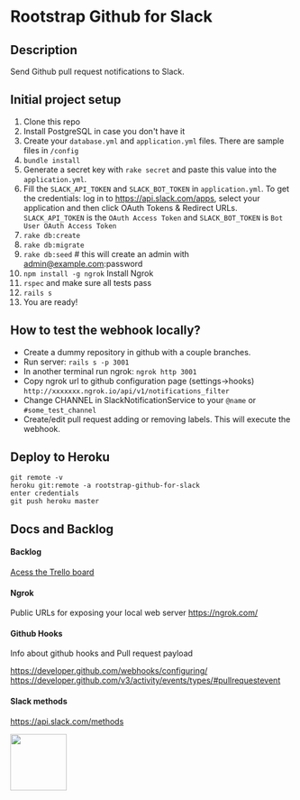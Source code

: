 # Rootstrap Github for Slack

## Description
Send Github pull request notifications to Slack.

## Initial project setup

1. Clone this repo
2. Install PostgreSQL in case you don't have it
3. Create your `database.yml` and `application.yml` files. There are sample files in `/config`
4. `bundle install`
5. Generate a secret key with `rake secret` and paste this value into the `application.yml`.
6. Fill the `SLACK_API_TOKEN` and `SLACK_BOT_TOKEN` in `application.yml`. 
To get the credentials: log in to https://api.slack.com/apps, select your application and then click OAuth Tokens & Redirect URLs. `SLACK_API_TOKEN` is the `OAuth Access Token` and `SLACK_BOT_TOKEN` is `Bot User OAuth Access Token`
6. `rake db:create`
7. `rake db:migrate`
8. `rake db:seed`  # this will create an admin with admin@example.com:password
9. `npm install -g ngrok` Install Ngrok
10. `rspec` and make sure all tests pass
11. `rails s`
12. You are ready!

## How to test the webhook locally? 
- Create a dummy repository in github with a couple branches.
- Run server:  `rails s -p 3001`
- In another terminal run ngrok: `ngrok http 3001`
- Copy ngrok url to github configuration page (settings->hooks)
`http://xxxxxxx.ngrok.io/api/v1/notifications_filter`
- Change CHANNEL in SlackNotificationService to your `@name` or `#some_test_channel`
- Create/edit pull request adding or removing labels. This will execute the webhook.

## Deploy to Heroku
```
git remote -v
heroku git:remote -a rootstrap-github-for-slack
enter credentials
git push heroku master
```

## Docs and Backlog

#### Backlog
[Acess the Trello board](https://trello.com/invite/b/r6hhrp56/7251cf848a9a95e2362432ba986b5185/rs-github-for-slack)

#### Ngrok
Public URLs for exposing your local web server
https://ngrok.com/

#### Github Hooks
Info about github hooks and Pull request payload

https://developer.github.com/webhooks/configuring/
https://developer.github.com/v3/activity/events/types/#pullrequestevent

#### Slack methods 
https://api.slack.com/methods

[<img src="https://s3-us-west-1.amazonaws.com/rootstrap.com/img/rs.png" width="100"/>](http://www.rootstrap.com)
